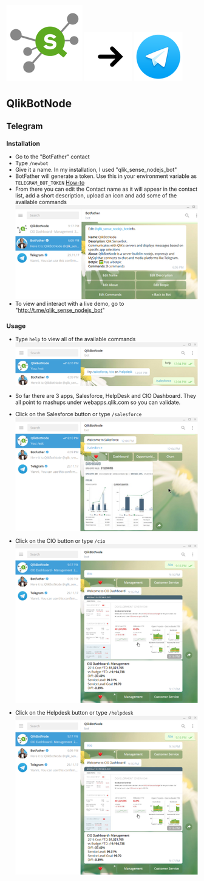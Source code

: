 ![Qlik Sense Bot](/screenshots/general/QS_Hub_thumb.png?raw=true "Qlik Sense Bot") ![Right Arrow](/screenshots/general/arrow-right_128x128.png?raw=true "Right Arrow") ![Telegram](/screenshots/telegram/128x128.png?raw=true "Telegram")

# QlikBotNode 

## Telegram

### Installation

- Go to the "BotFather" contact
- Type `/newbot`
- Give it a name. In my installation, I used "qlik_sense_nodejs_bot"
- BotFather will generate a token. Use this in your environment variable as `TELEGRAM_BOT_TOKEN` [How-to](https://github.com/qlik-bots/QlikBotNode#usage)
- From there you can edit the Contact name as it will appear in the contact list, add a short description, upload an icon and add some of the available commands
![Settings](/screenshots/telegram/settings.png?raw=true "Settings")
- To view and interact with a live demo, go to "http://t.me/qlik_sense_nodejs_bot"

### Usage

- Type `help` to view all of the available commands
![Main](/screenshots/telegram/main.png?raw=true "Main")

- So far there are 3 apps, Salesforce, HelpDesk and CIO Dashboard. They all point to mashups under webapps.qlik.com so you can validate.

- Click on the Salesforce button or type `/salesforce`
![Salesforce](/screenshots/telegram/salesforce.png?raw=true "Salesforce")

- Click on the CIO button or type `/cio`
![Salesforce](/screenshots/telegram/cio-dashboard-management.png?raw=true "Salesforce")

- Click on the Helpdesk button or type `/helpdesk`
![Salesforce](/screenshots/telegram/cio-dashboard-management.png?raw=true "Salesforce")